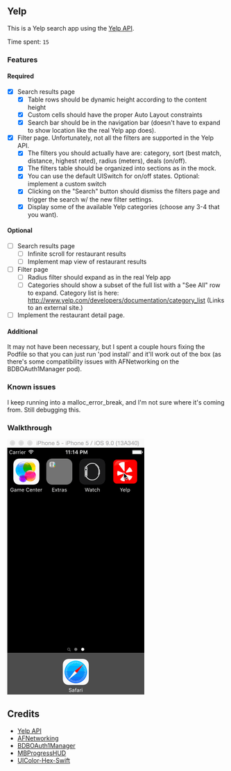 ## Yelp

This is a Yelp search app using the [Yelp API](http://developer.rottentomatoes.com/docs/read/JSON).

Time spent: `15`

### Features

#### Required

- [x] Search results page
   - [x] Table rows should be dynamic height according to the content height
   - [x] Custom cells should have the proper Auto Layout constraints
   - [x] Search bar should be in the navigation bar (doesn't have to expand to show location like the real Yelp app does).
- [x] Filter page. Unfortunately, not all the filters are supported in the Yelp API.
   - [x] The filters you should actually have are: category, sort (best match, distance, highest rated), radius (meters), deals (on/off).
   - [x] The filters table should be organized into sections as in the mock.
   - [x] You can use the default UISwitch for on/off states. Optional: implement a custom switch
   - [x] Clicking on the "Search" button should dismiss the filters page and trigger the search w/ the new filter settings.
   - [x] Display some of the available Yelp categories (choose any 3-4 that you want).

#### Optional

- [ ] Search results page
   - [ ] Infinite scroll for restaurant results
   - [ ] Implement map view of restaurant results
- [ ] Filter page
   - [ ] Radius filter should expand as in the real Yelp app
   - [ ] Categories should show a subset of the full list with a "See All" row to expand. Category list is here: http://www.yelp.com/developers/documentation/category_list (Links to an external site.)
- [ ] Implement the restaurant detail page.

#### Additional

It may not have been necessary, but I spent a couple hours fixing the Podfile so that you can just run 'pod install' and it'll work out of the box (as there's some compatibility issues with AFNetworking on the BDBOAuth1Manager pod).

### Known issues

I keep running into a malloc_error_break, and I'm not sure where it's coming from. Still debugging this.

### Walkthrough

![Video Walkthrough](Yelp.gif)

Credits
---------
* [Yelp API](https://www.yelp.com/developers/documentation/v2/overview)
* [AFNetworking](https://github.com/AFNetworking/AFNetworking)
* [BDBOAuth1Manager](https://github.com/bdbergeron/BDBOAuth1Manager)
* [MBProgressHUD](https://github.com/jdg/MBProgressHUD)
* [UIColor-Hex-Swift](https://github.com/yeahdongcn/UIColor-Hex-Swift)